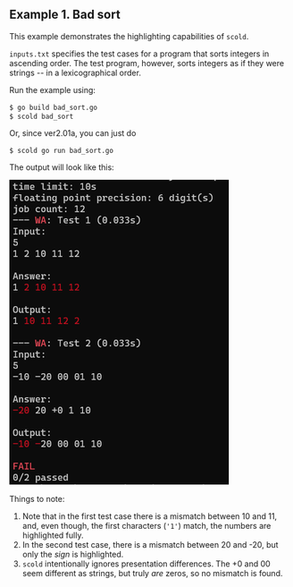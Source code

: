 ## Example 1. Bad sort

This example demonstrates the highlighting capabilities of `scold`.

`inputs.txt` specifies the test cases for a program that sorts integers in ascending order. The test program, however, sorts integers as if they were strings -- in a lexicographical order.

Run the example using:
```
$ go build bad_sort.go
$ scold bad_sort
```

Or, since ver2.01a, you can just do
```
$ scold go run bad_sort.go
```

The output will look like this:

![scold's output for example 1](output.png)

Things to note:
1. Note that in the first test case there is a mismatch between 10 and 11, and, even though, the first characters (`'1'`) match, the numbers are highlighted fully.
2. In the second test case, there is a mismatch between 20 and -20, but only the *sign* is highlighted.
3. `scold` intentionally ignores presentation differences. The +0 and 00 seem different as strings, but truly *are* zeros, so no mismatch is found.
